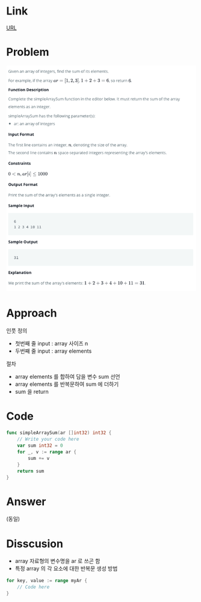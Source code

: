 
# Link

[URL](https://www.hackerrank.com/challenges/simple-array-sum/problem)

# Problem

![](/.uploads/2021-08-02-01-16-29.png)

# Approach

인풋 정의

- 첫번째 줄 input : array 사이즈 n
- 두번째 줄 input : array elements

절차

- array elements 를 합하여 담을 변수 sum 선언
- array elements 를 반복문하여 sum 에 더하기
- sum 을 return

# Code

``` go
func simpleArraySum(ar []int32) int32 {
    // Write your code here
    var sum int32 = 0
    for _, v := range ar {
        sum += v
    }
    return sum
}
```

# Answer

(동일)

# Disscusion

- array 자료형의 변수명을 ar 로 쓰곤 함
- 특정 array 의 각 요소에 대한 반복문 생성 방법

``` go
for key, value := range myAr {
    // Code here
}
```